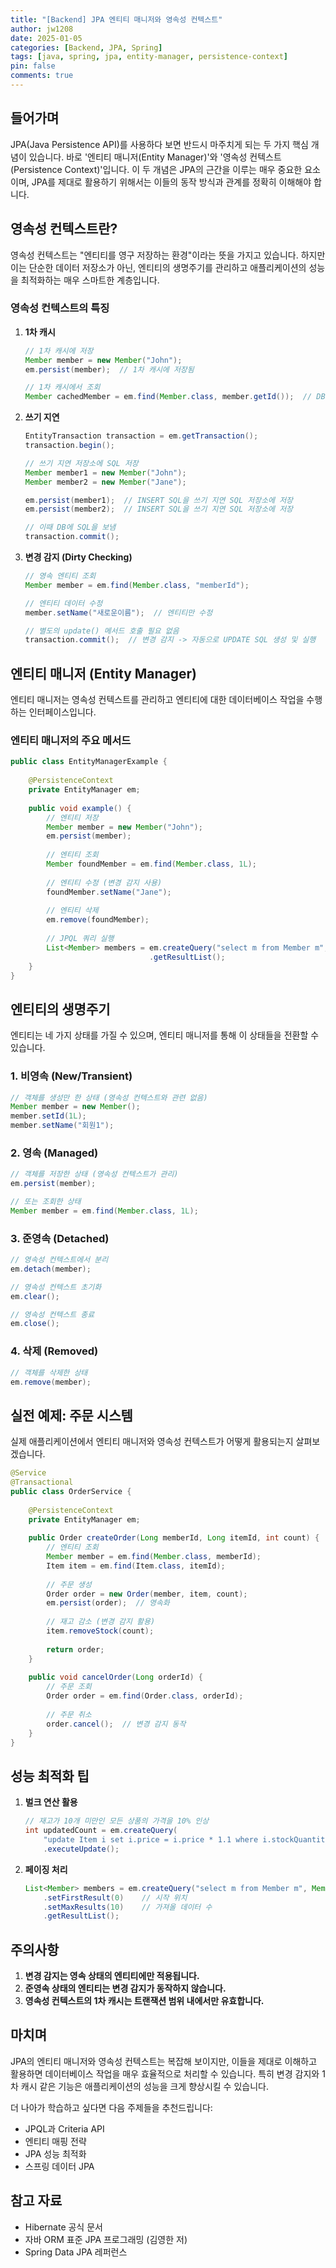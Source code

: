 ```yaml
---
title: "[Backend] JPA 엔티티 매니저와 영속성 컨텍스트"
author: jw1208
date: 2025-01-05
categories: [Backend, JPA, Spring]
tags: [java, spring, jpa, entity-manager, persistence-context]
pin: false
comments: true
---
```


## 들어가며

JPA(Java Persistence API)를 사용하다 보면 반드시 마주치게 되는 두 가지 핵심 개념이 있습니다. 바로 '엔티티 매니저(Entity Manager)'와 '영속성 컨텍스트(Persistence Context)'입니다. 이 두 개념은 JPA의 근간을 이루는 매우 중요한 요소이며, JPA를 제대로 활용하기 위해서는 이들의 동작 방식과 관계를 정확히 이해해야 합니다.

## 영속성 컨텍스트란?

영속성 컨텍스트는 "엔티티를 영구 저장하는 환경"이라는 뜻을 가지고 있습니다. 하지만 이는 단순한 데이터 저장소가 아닌, 엔티티의 생명주기를 관리하고 애플리케이션의 성능을 최적화하는 매우 스마트한 계층입니다.

### 영속성 컨텍스트의 특징

1. **1차 캐시**
   ```java
   // 1차 캐시에 저장
   Member member = new Member("John");
   em.persist(member);  // 1차 캐시에 저장됨
   
   // 1차 캐시에서 조회
   Member cachedMember = em.find(Member.class, member.getId());  // DB 조회 없이 캐시에서 반환
   ```

2. **쓰기 지연**
   ```java
   EntityTransaction transaction = em.getTransaction();
   transaction.begin();
   
   // 쓰기 지연 저장소에 SQL 저장
   Member member1 = new Member("John");
   Member member2 = new Member("Jane");
   
   em.persist(member1);  // INSERT SQL을 쓰기 지연 SQL 저장소에 저장
   em.persist(member2);  // INSERT SQL을 쓰기 지연 SQL 저장소에 저장
   
   // 이때 DB에 SQL을 보냄
   transaction.commit();
   ```

3. **변경 감지 (Dirty Checking)**
   ```java
   // 영속 엔티티 조회
   Member member = em.find(Member.class, "memberId");
   
   // 엔티티 데이터 수정
   member.setName("새로운이름");  // 엔티티만 수정
   
   // 별도의 update() 메서드 호출 필요 없음
   transaction.commit();  // 변경 감지 -> 자동으로 UPDATE SQL 생성 및 실행
   ```

## 엔티티 매니저 (Entity Manager)

엔티티 매니저는 영속성 컨텍스트를 관리하고 엔티티에 대한 데이터베이스 작업을 수행하는 인터페이스입니다.

### 엔티티 매니저의 주요 메서드

```java
public class EntityManagerExample {
    
    @PersistenceContext
    private EntityManager em;
    
    public void example() {
        // 엔티티 저장
        Member member = new Member("John");
        em.persist(member);
        
        // 엔티티 조회
        Member foundMember = em.find(Member.class, 1L);
        
        // 엔티티 수정 (변경 감지 사용)
        foundMember.setName("Jane");
        
        // 엔티티 삭제
        em.remove(foundMember);
        
        // JPQL 쿼리 실행
        List<Member> members = em.createQuery("select m from Member m", Member.class)
                               .getResultList();
    }
}
```

## 엔티티의 생명주기

엔티티는 네 가지 상태를 가질 수 있으며, 엔티티 매니저를 통해 이 상태들을 전환할 수 있습니다.

### 1. 비영속 (New/Transient)
```java
// 객체를 생성만 한 상태 (영속성 컨텍스트와 관련 없음)
Member member = new Member();
member.setId(1L);
member.setName("회원1");
```

### 2. 영속 (Managed)
```java
// 객체를 저장한 상태 (영속성 컨텍스트가 관리)
em.persist(member);

// 또는 조회한 상태
Member member = em.find(Member.class, 1L);
```

### 3. 준영속 (Detached)
```java
// 영속성 컨텍스트에서 분리
em.detach(member);

// 영속성 컨텍스트 초기화
em.clear();

// 영속성 컨텍스트 종료
em.close();
```

### 4. 삭제 (Removed)
```java
// 객체를 삭제한 상태
em.remove(member);
```

## 실전 예제: 주문 시스템

실제 애플리케이션에서 엔티티 매니저와 영속성 컨텍스트가 어떻게 활용되는지 살펴보겠습니다.

```java
@Service
@Transactional
public class OrderService {
    
    @PersistenceContext
    private EntityManager em;
    
    public Order createOrder(Long memberId, Long itemId, int count) {
        // 엔티티 조회
        Member member = em.find(Member.class, memberId);
        Item item = em.find(Item.class, itemId);
        
        // 주문 생성
        Order order = new Order(member, item, count);
        em.persist(order);  // 영속화
        
        // 재고 감소 (변경 감지 활용)
        item.removeStock(count);
        
        return order;
    }
    
    public void cancelOrder(Long orderId) {
        // 주문 조회
        Order order = em.find(Order.class, orderId);
        
        // 주문 취소
        order.cancel();  // 변경 감지 동작
    }
}
```

## 성능 최적화 팁

1. **벌크 연산 활용**
   ```java
   // 재고가 10개 미만인 모든 상품의 가격을 10% 인상
   int updatedCount = em.createQuery(
       "update Item i set i.price = i.price * 1.1 where i.stockQuantity < 10")
       .executeUpdate();
   ```

2. **페이징 처리**
   ```java
   List<Member> members = em.createQuery("select m from Member m", Member.class)
       .setFirstResult(0)    // 시작 위치
       .setMaxResults(10)    // 가져올 데이터 수
       .getResultList();
   ```

## 주의사항

1. **변경 감지는 영속 상태의 엔티티에만 적용됩니다.**
2. **준영속 상태의 엔티티는 변경 감지가 동작하지 않습니다.**
3. **영속성 컨텍스트의 1차 캐시는 트랜잭션 범위 내에서만 유효합니다.**

## 마치며

JPA의 엔티티 매니저와 영속성 컨텍스트는 복잡해 보이지만, 이들을 제대로 이해하고 활용하면 데이터베이스 작업을 매우 효율적으로 처리할 수 있습니다. 특히 변경 감지와 1차 캐시 같은 기능은 애플리케이션의 성능을 크게 향상시킬 수 있습니다.

더 나아가 학습하고 싶다면 다음 주제들을 추천드립니다:
- JPQL과 Criteria API
- 엔티티 매핑 전략
- JPA 성능 최적화
- 스프링 데이터 JPA

## 참고 자료
- Hibernate 공식 문서
- 자바 ORM 표준 JPA 프로그래밍 (김영한 저)
- Spring Data JPA 레퍼런스